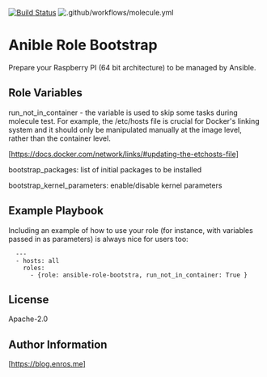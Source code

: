 [![Build Status](https://travis-ci.com/enr0s/ansible-role-bootstrap.svg?branch=master)](https://travis-ci.com/enr0s/ansible-role-bootstrap)
![.github/workflows/molecule.yml](https://github.com/enr0s/ansible-role-bootstrap/workflows/.github/workflows/molecule.yml/badge.svg)

Anible Role Bootstrap
=========
Prepare your Raspberry PI (64 bit architecture) to be managed by Ansible.


Role Variables
--------------

run_not_in_container - the variable is used to skip some tasks during molecule test. For example, the /etc/hosts file is crucial for Docker's linking system and it should only be manipulated manually at the image level, rather than the container level.

[https://docs.docker.com/network/links/#updating-the-etchosts-file]

bootstrap_packages: list of initial packages to be installed

bootstrap_kernel_parameters: enable/disable kernel parameters

Example Playbook
----------------

Including an example of how to use your role (for instance, with variables passed in as parameters) is always nice for users too:

```
  ---
  - hosts: all
    roles:
      - {role: ansible-role-bootstra, run_not_in_container: True }
```

License
-------

Apache-2.0


Author Information
------------------

[https://blog.enros.me]
